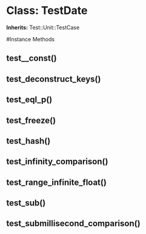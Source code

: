 # Class: TestDate
**Inherits:** Test::Unit::TestCase
    




#Instance Methods
## test__const() [](#method-i-test__const)

## test_deconstruct_keys() [](#method-i-test_deconstruct_keys)

## test_eql_p() [](#method-i-test_eql_p)

## test_freeze() [](#method-i-test_freeze)

## test_hash() [](#method-i-test_hash)

## test_infinity_comparison() [](#method-i-test_infinity_comparison)

## test_range_infinite_float() [](#method-i-test_range_infinite_float)

## test_sub() [](#method-i-test_sub)

## test_submillisecond_comparison() [](#method-i-test_submillisecond_comparison)

